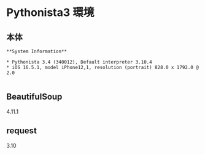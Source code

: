 # Pythonista3 環境

## 本体

```
**System Information**

* Pythonista 3.4 (340012), Default interpreter 3.10.4
* iOS 16.5.1, model iPhone12,1, resolution (portrait) 828.0 x 1792.0 @ 2.0


```

## BeautifulSoup

4.11.1

## request

3.10
